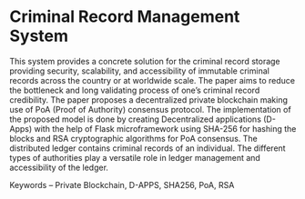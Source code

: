 # Criminal Record Management System

This system provides a concrete solution for the criminal record storage 
providing security, scalability, and accessibility of immutable criminal records 
across the country or at worldwide scale. The paper aims to reduce the bottleneck 
and long validating process of one’s criminal record credibility. The paper 
proposes a decentralized private blockchain making use of PoA (Proof of 
Authority) consensus protocol. The implementation of the proposed model is done 
by creating Decentralized applications (D-Apps) with the help of Flask 
microframework using SHA-256 for hashing the blocks and RSA cryptographic 
algorithms for PoA consensus. The distributed ledger contains criminal records of 
an individual.
The different types of authorities play a versatile role in ledger management 
and accessibility of the ledger.

Keywords – Private Blockchain, D-APPS, SHA256, PoA, RSA
